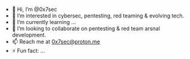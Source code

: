 - 👋 Hi, I’m @0x7sec
- 👀 I’m interested in cybersec, pentesting, red teaming & evolving tech.
- 🌱 I’m currently learning ...
- 💞️ I’m looking to collaborate on pentesting & red team arsnal development.
- 📫 Reach me at 0x7sec@proton.me
- ⚡ Fun fact: ...

<!---
0x7sec/0x7sec is a ✨ special ✨ repository because its `README.md` (this file) appears on your GitHub profile.
You can click the Preview link to take a look at your changes.
--->
